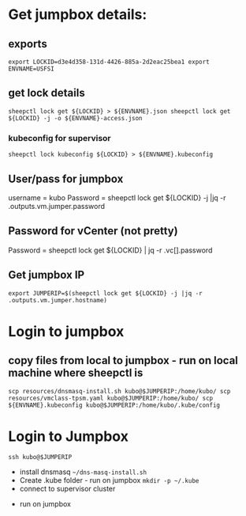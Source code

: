 



# Get jumpbox details:
## exports
`
export LOCKID=d3e4d358-131d-4426-885a-2d2eac25bea1
export ENVNAME=USFSI
`

## get lock details
`
sheepctl lock get ${LOCKID} > ${ENVNAME}.json
sheepctl lock get ${LOCKID} -j -o ${ENVNAME}-access.json
`
### kubeconfig for supervisor
`
sheepctl lock kubeconfig ${LOCKID} > ${ENVNAME}.kubeconfig
`
## User/pass for jumpbox
username = kubo
Password = sheepctl lock get ${LOCKID} -j |jq -r .outputs.vm.jumper.password

## Password for vCenter (not pretty)
Password = sheepctl lock get ${LOCKID}  | jq -r .vc[].password

## Get jumpbox IP
`
export JUMPERIP=$(sheepctl lock get ${LOCKID} -j |jq -r .outputs.vm.jumper.hostname)
`

# Login to jumpbox


## copy files from local to jumpbox - run on local machine where sheepctl is
`
scp resources/dnsmasq-install.sh kubo@$JUMPERIP:/home/kubo/
scp resources/vmclass-tpsm.yaml kubo@$JUMPERIP:/home/kubo/
scp ${ENVNAME}.kubeconfig kubo@$JUMPERIP:/home/kubo/.kube/config
`

# Login to Jumpbox
`
ssh kubo@$JUMPERIP
`
* install dnsmasq
`
~/dns-masq-install.sh
`
* Create .kube folder - run on jumpbox
`
mkdir -p ~/.kube
`
*  connect to supervisor cluster


 - run on jumpbox
